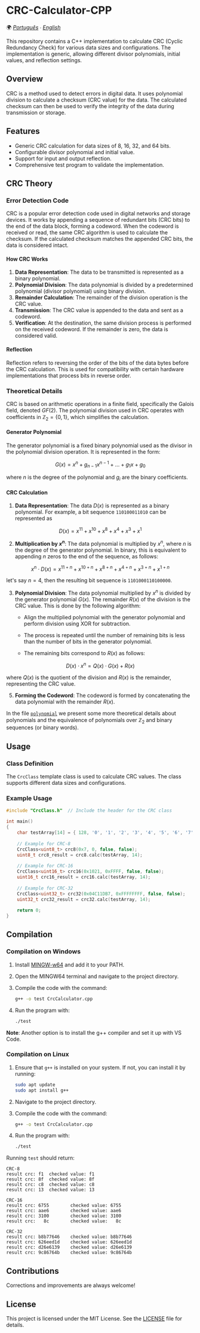 # CRC-Calculator-CPP

🌍 *[Português](README.md) ∙ [English](README_en.md)*

This repository contains a C++ implementation to calculate CRC (Cyclic Redundancy Check) for various data sizes and configurations. The implementation is generic, allowing different divisor polynomials, initial values, and reflection settings.

## Overview

CRC is a method used to detect errors in digital data. It uses polynomial division to calculate a checksum (CRC value) for the data. The calculated checksum can then be used to verify the integrity of the data during transmission or storage.

## Features

- Generic CRC calculation for data sizes of 8, 16, 32, and 64 bits.
- Configurable divisor polynomial and initial value.
- Support for input and output reflection.
- Comprehensive test program to validate the implementation.

## CRC Theory

### Error Detection Code

CRC is a popular error detection code used in digital networks and storage devices. It works by appending a sequence of redundant bits (CRC bits) to the end of the data block, forming a codeword. When the codeword is received or read, the same CRC algorithm is used to calculate the checksum. If the calculated checksum matches the appended CRC bits, the data is considered intact.

#### How CRC Works

1. **Data Representation**: The data to be transmitted is represented as a binary polynomial.
2. **Polynomial Division**: The data polynomial is divided by a predetermined polynomial (divisor polynomial) using binary division.
3. **Remainder Calculation**: The remainder of the division operation is the CRC value.
4. **Transmission**: The CRC value is appended to the data and sent as a codeword.
5. **Verification**: At the destination, the same division process is performed on the received codeword. If the remainder is zero, the data is considered valid.

#### Reflection

Reflection refers to reversing the order of the bits of the data bytes before the CRC calculation. This is used for compatibility with certain hardware implementations that process bits in reverse order.

### Theoretical Details

CRC is based on arithmetic operations in a finite field, specifically the Galois field, denoted $GF(2)$. The polynomial division used in CRC operates with coefficients in $\mathbb{Z}_2=\{0,1\}$, which simplifies the calculation.

#### Generator Polynomial

The generator polynomial is a fixed binary polynomial used as the divisor in the polynomial division operation. It is represented in the form:

$$
G(x) = x^n + g_{n-1}x^{n-1} + \ldots + g_1x + g_0
$$

where $n$ is the degree of the polynomial and $g_i$ are the binary coefficients.

#### CRC Calculation

1. **Data Representation**: The data $D(x)$ is represented as a binary polynomial. For example, a bit sequence `110100011010` can be represented as

$$
D(x)=x^{11}+x^{10}+x^8+x^4+x^3+x^1
$$

2. **Multiplication by $x^n$**: The data polynomial is multiplied by $x^n$, where $n$ is the degree of the generator polynomial. In binary, this is equivalent to appending $n$ zeros to the end of the sequence, as follows:

$$
x^n \cdot D(x)=x^{11+n}+x^{10+n}+x^{8+n}+x^{4+n}+x^{3+n}+x^{1+n}
$$

let's say $n=4$, then the resulting bit sequence is `1101000110100000`.

3. **Polynomial Division**: The data polynomial multiplied by $x^n$ is divided by the generator polynomial $G(x)$. The remainder $R(x)$ of the division is the CRC value. This is done by the following algorithm:

    - Align the multiplied polynomial with the generator polynomial and perform division using XOR for subtraction.

    - The process is repeated until the number of remaining bits is less than the number of bits in the generator polynomial.

    - The remaining bits correspond to $R(x)$ as follows:
    
$$
    D(x) \cdot x^n = Q(x) \cdot G(x) + R(x)
$$

where $Q(x)$ is the quotient of the division and $R(x)$ is the remainder, representing the CRC value.

5. **Forming the Codeword**: The codeword is formed by concatenating the data polynomial with the remainder $R(x)$.

In the file [`polynomial`](polynomial_en.md) we present some more theoretical details about polynomials and the equivalence of polynomials over $\mathbb{Z}_2$ and binary sequences (or binary words).

## Usage

### Class Definition

The `CrcClass` template class is used to calculate CRC values. The class supports different data sizes and configurations.

### Example Usage

```cpp
#include "CrcClass.h"  // Include the header for the CRC class

int main()
{
    char testArray[14] = { 128, '0', '1', '2', '3', '4', '5', '6', '7', '8', '9', 'a', 'A', 129 };
    
    // Example for CRC-8
    CrcClass<uint8_t> crc8(0x7, 0, false, false);
    uint8_t crc8_result = crc8.calc(testArray, 14);
    
    // Example for CRC-16
    CrcClass<uint16_t> crc16(0x1021, 0xFFFF, false, false);
    uint16_t crc16_result = crc16.calc(testArray, 14);
    
    // Example for CRC-32
    CrcClass<uint32_t> crc32(0x04C11DB7, 0xFFFFFFFF, false, false);
    uint32_t crc32_result = crc32.calc(testArray, 14);
    
    return 0;
}
```


## Compilation

### Compilation on Windows

1. Install [MINGW-w64](http://mingw-w64.org/) and add it to your PATH.
2. Open the MINGW64 terminal and navigate to the project directory.
3. Compile the code with the command:

    ```sh
    g++ -o test CrcCalculator.cpp
    ```

4. Run the program with:

    ```sh
    ./test
    ```

**Note**: Another option is to install the g++ compiler and set it up with VS Code.

### Compilation on Linux

1. Ensure that `g++` is installed on your system. If not, you can install it by running:

    ```sh
    sudo apt update
    sudo apt install g++
    ```

2. Navigate to the project directory.
3. Compile the code with the command:

    ```sh
    g++ -o test CrcCalculator.cpp
    ```

4. Run the program with:

    ```sh
    ./test
    ```

Running `test` should return:

```
CRC-8
result crc: f1  checked value: f1
result crc: 8f  checked value: 8f
result crc: c8  checked value: c8
result crc: 13  checked value: 13

CRC-16
result crc: 6755        checked value: 6755
result crc: aae6        checked value: aae6
result crc: 3100        checked value: 3100
result crc:   8c        checked value:   8c

CRC-32
result crc: b8b77646    checked value: b8b77646
result crc: 626eed1d    checked value: 626eed1d
result crc: d26e6139    checked value: d26e6139
result crc: 9c86764b    checked value: 9c86764b
```

## Contributions

Corrections and improvements are always welcome!

## License

This project is licensed under the MIT License. See the [LICENSE](./LICENSE) file for details.

